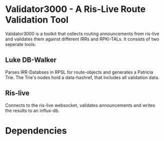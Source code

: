 # Validator3000 - A Ris-Live Route Validation Tool 

Validator3000 is a toolkit that collects routing announcements from ris-live and validates them against different IRRs and RPKI-TALs. 
It consists of two seperate tools:

## Luke DB-Walker

Parses IRR-Databses in RPSL for route-objects and generates a Patricia Trie. The Trie's nodes hold a data-hashref, that includes all validation data. 

## Ris-live
Connects to the ris-live websocket, validates announcements and writes the results to an influx-db. 

# Dependencies


